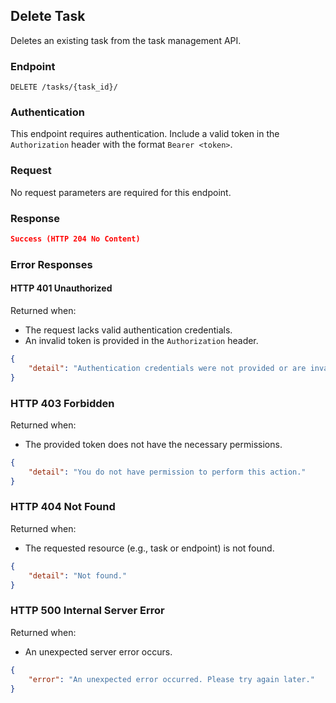 ## Delete Task

Deletes an existing task from the task management API.

### Endpoint

`DELETE /tasks/{task_id}/`

### Authentication

This endpoint requires authentication. Include a valid token in the `Authorization` header with the format `Bearer <token>`.

### Request

No request parameters are required for this endpoint.

### Response

```json
Success (HTTP 204 No Content)
```

### Error Responses

#### HTTP 401 Unauthorized

Returned when:

- The request lacks valid authentication credentials.
- An invalid token is provided in the `Authorization` header.

```json
{
    "detail": "Authentication credentials were not provided or are invalid."
}
```

### HTTP 403 Forbidden

Returned when:

- The provided token does not have the necessary permissions.

```json
{
    "detail": "You do not have permission to perform this action."
}
```

### HTTP 404 Not Found

Returned when:

- The requested resource (e.g., task or endpoint) is not found.

```json
{
    "detail": "Not found."
}

```

### HTTP 500 Internal Server Error

Returned when:

- An unexpected server error occurs.

```json
{
    "error": "An unexpected error occurred. Please try again later."
}

```
